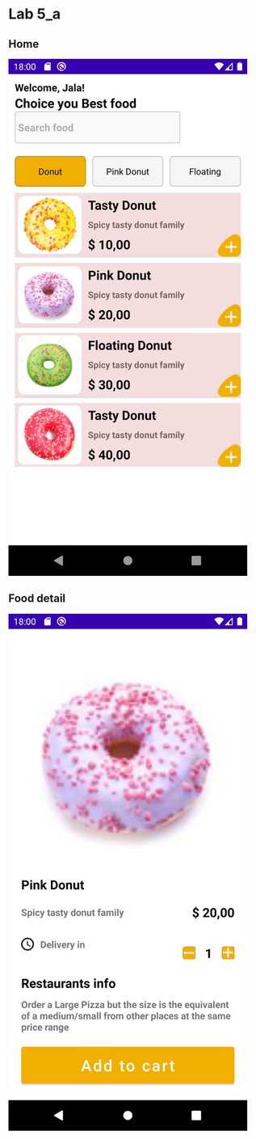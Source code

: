 # Lab 5_a
## Home
<img style="width=120px" src="image-demo/home.png">

## Food detail
<img src="image-demo/food_detail.png">

